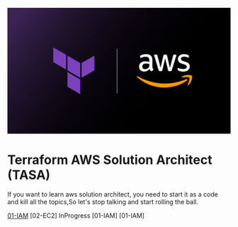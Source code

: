 
<p align="center">
  <img src="assets/terraform-aws2.jpeg">
</p>

# Terraform AWS Solution Architect (TASA)

If you want to learn aws solution architect, you need to start it as a code and kill all the topics,So let's stop talking and start rolling the ball.

[01-IAM](https://github.com/devopshobbies/terraform-aws-solution-architect/tree/main/01-IAM)
[02-EC2] InProgress
[01-IAM]
[01-IAM]